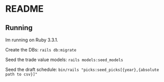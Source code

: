 # README

## Running
Im running on Ruby 3.3.1.

Create the DBs:
```rails db:migrate```

Seed the trade value models:
```rails models:seed_models```

Seed the draft schedule:
```bin/rails "picks:seed_picks[{year},{absolute path to csv}]"```